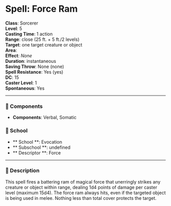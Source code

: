 
# Spell: Force Ram
**Class**: Sorcerer  
**Level**: 5  
**Casting Time**: 1 action  
**Range**: close (25 ft. + 5 ft./2 levels)  
**Target**: one target creature or object  
**Area**:   
**Effect**: _None_  
**Duration**: instantaneous  
**Saving Throw**: None (none)  
**Spell Resistance**: Yes (yes)  
**DC**: 15  
**Caster Level**: 1  
**Spontaneous**: Yes

---

### 🔮 Components
- **Components**: Verbal, Somatic

### 🏫 School
- ** School **: Evocation
- ** Subschool **: undefined
- ** Descriptor **: Force
---

### 📜 Description
This spell fires a battering ram of magical force that unerringly strikes any creature or object within range, dealing 1d4 points of damage per caster level (maximum 15d4). The force ram always hits, even if the targeted object is being used in melee. Nothing less than total cover protects the target.
